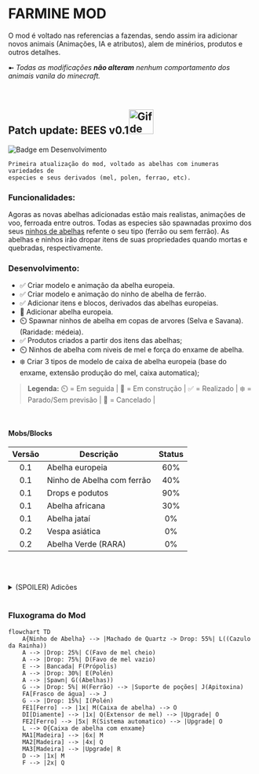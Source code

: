 
# FARMINE MOD

O mod é voltado nas referencias a fazendas, sendo assim ira adicionar novos animais (Animações, IA e atributos), alem de minérios, produtos e outros detalhes.

➼ _Todas as modificações **não alteram** nenhum comportamento dos animais vanila do minecraft._

<br />

## Patch update: **BEES v0.1**<img src="https://github.com/Secoide/Farmine_Forge_1.19.4/assets/93934823/64b6dbae-2f42-40bf-9e5b-c8f3883502f4" alt="Gif de abelha voando." width="50"/>
![Badge em Desenvolvimento](http://img.shields.io/static/v1?label=STATUS&message=EM%20DESENVOLVIMENTO&color=GREEN&style=for-the-badge)

    Primeira atualização do mod, voltado as abelhas com inumeras variedades de 
    especies e seus derivados (mel, polen, ferrao, etc).


### Funcionalidades:
  Agoras as novas abelhas adicionadas estão mais realistas, animações de voo, ferroada entre outros.
    Todas as especies são spawnadas proximo dos seus [ninhos de abelhas](https://github.com/Secoide/Farmine_Forge_1.19.4/edit/master/README.md#adicionado) refente o seu tipo (ferrão ou sem ferrão).
As abelhas e ninhos irão dropar itens de suas propriedades quando mortas e quebradas, respectivamente.

### Desenvolvimento:
- :white_check_mark: Criar modelo e animação da abelha europeia.
- :white_check_mark: Criar modelo e animação do ninho de abelha de ferrão.
- :white_check_mark: Adicionar itens e blocos, derivados das abelhas europeias.
- :construction: Adicionar abelha europeia.
- :timer_clock: Spawnar ninhos de abelha em copas de arvores (Selva e Savana). (Raridade: médeia).
- :white_check_mark: Produtos criados a partir dos itens das abelhas;
- :timer_clock: Ninhos de abelha com niveis de mel e força do enxame de abelha.
- :snowflake: Criar 3 tipos de modelo de caixa de abelha europeia (base do enxame, extensão produção do mel, caixa automatica);

>**Legenda:** 
>:timer_clock: = Em seguida |
>:construction: = Em construção |
>:white_check_mark: = Realizado |
>:snowflake:	= Parado/Sem previsão |
>:stop_sign: = Cancelado |

<br />

#### Mobs/Blocks


| Versão | Descrição | Status |
| :---: | --- | :---: | 
| 0.1 | Abelha europeia | 60% |
| 0.1 | Ninho de Abelha com ferrão | 40% |
| 0.1 | Drops e podutos | 90% |
| 0.1 | Abelha africana | 30% |
| 0.1 | Abelha jataí | 0% |
| 0.2 | Vespa asiática | 0% |
| 0.2 | Abelha Verde (RARA) | 0% |

<br /><br />

<!-- Oculto-->
<details>
<summary> (SPOILER) Adicões</summary>
  
### Drops
  ![ferrao_abelha](https://github.com/Secoide/Farmine_Forge_1.19.4/assets/93934823/85c35754-0f40-47af-9180-c8a040293f2f)
  ![polem](https://github.com/Secoide/Farmine_Forge_1.19.4/assets/93934823/7d975e8c-d9f5-444f-8aaf-fbc9f014b7b6)
  ![favo_mel_cheio](https://github.com/Secoide/Farmine_Forge_1.19.4/assets/93934823/c9cad012-63c6-49f3-b582-0c7dfbcda8d1)
  
### Produtos
  ![imunizante_abelha](https://github.com/Secoide/Farmine_Forge_1.19.4/assets/93934823/14370a84-cc72-4357-9525-cdd9d8e78975)
  ![mel](https://github.com/Secoide/Farmine_Forge_1.19.4/assets/93934823/3e128c6e-ef2a-4acb-b65b-ed0035075dc6)
  ![propolis](https://github.com/Secoide/Farmine_Forge_1.19.4/assets/93934823/81a79399-687c-46f4-80cb-29ab9dcbd69b)
  ![geleia_real](https://github.com/Secoide/Farmine_Forge_1.19.4/assets/93934823/e7067f6e-091c-442a-a397-f15763c6b49a)
  ![hidromel](https://github.com/Secoide/Farmine_Forge_1.19.4/assets/93934823/ff15823f-9f6b-46c8-bb7f-7cdb22a85188)
  
### Abelhas
> Abelha Europeia/Africana

<figure >
   <img src="https://github.com/Secoide/Farmine_Forge_1.19.4/assets/93934823/3ea9cff3-71f9-48e6-99a5-4c783e139476"
       alt="Uma abelha feira no blockbench com animação de parada."
       width="70">
   <img src="https://github.com/Secoide/Farmine_Forge_1.19.4/assets/93934823/9abd6cbb-d39f-439f-9cc7-0a4a339de6b1"
       alt="Uma abelha feira no blockbench com animação de parada."
       width="70">
  </figure>
</div>


>Ninho de abelha
<div>
  <img src="https://github.com/Secoide/Farmine_Forge_1.19.4/assets/93934823/23b63c76-0d4e-42ed-970f-dfec1349378e" width="100px" />
</div>

<br /><br />

</details>
<br />

### Fluxograma do Mod

```mermaid
flowchart TD
    A{Ninho de Abelha} --> |Machado de Quartz -> Drop: 55%| L((Cazulo da Rainha))
    A --> |Drop: 25%| C(Favo de mel cheio)
    A --> |Drop: 75%| D(Favo de mel vazio)
    E --> |Bancada| F(Própolis)
    A --> |Drop: 30%| E(Polén)
    A --> |Spawn| G((Abelhas))
    G --> |Drop: 5%| H(Ferrão) --> |Suporte de poções| J(Apitoxina)
    FA[Frasco de água] --> J
    G --> |Drop: 15%| I(Polén)
    FE1[Ferro] --> |1x| M(Caixa de abelha) --> O
    DI[Diamente] --> |1x| Q(Extensor de mel) --> |Upgrade| O
    FE2[Ferro] --> |5x| R(Sistema automatico) --> |Upgrade| O
    L --> O{Caixa de abelha com enxame}
    MA1[Madeira] --> |6x| M 
    MA2[Madeira] --> |4x| Q 
    MA3[Madeira] --> |Upgrade| R 
    D --> |1x| M
    F --> |2x| Q
```
<br /><br />


